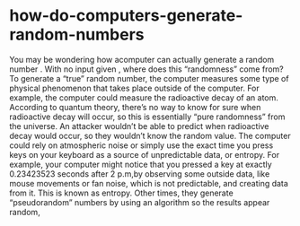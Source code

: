 # how-do-computers-generate-random-numbers

You may be wondering how acomputer can actually generate a random number . With no input given , where does this “randomness” come from?
To generate a “true” random number, the computer measures some type of physical phenomenon that takes place outside of the computer. For example, the computer could measure the
radioactive decay of an atom. According to quantum theory, there’s no way to know for sure when radioactive decay will occur, so this is essentially “pure randomness” from the
universe. An attacker wouldn’t be able to predict when radioactive decay would occur, so they wouldn’t know the random value.
The computer could rely on atmospheric noise or simply use the exact time you press keys on your keyboard as a source of unpredictable data, or entropy. For example, your computer
might notice that you pressed a key at exactly 0.23423523 seconds after 2 p.m,by observing some outside data, like mouse movements or fan noise, which is not predictable, and
creating data from it. This is known as entropy.
Other times, they generate “pseudorandom” numbers by using an algorithm so the results appear random,
